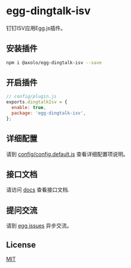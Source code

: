 # egg-dingtalk-isv

钉钉ISV应用Egg.js插件。

## 安装插件

```bash
npm i @axolo/egg-dingtalk-isv --save
```

## 开启插件

```js
// config/plugin.js
exports.dingtalkIsv = {
  enable: true,
  package: 'egg-dingtalk-isv',
};
```

## 详细配置

请到 [config/config.default.js](config/config.default.js) 查看详细配置项说明。

## 接口文档

请访问 [docs](./docs) 查看接口文档.

## 提问交流

请到 [egg issues](https://github.com/axolo/egg-dingtalk-isv/issues) 异步交流。

## License

[MIT](LICENSE)
